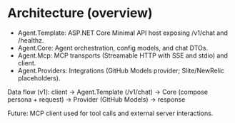 # Architecture (overview)

- Agent.Template: ASP.NET Core Minimal API host exposing /v1/chat and /healthz.
- Agent.Core: Agent orchestration, config models, and chat DTOs.
- Agent.Mcp: MCP transports (Streamable HTTP with SSE and stdio) and client.
- Agent.Providers: Integrations (GitHub Models provider; Slite/NewRelic placeholders).

Data flow (v1):
client -> Agent.Template (/v1/chat) -> Core (compose persona + request) -> Provider (GitHub Models) -> response

Future: MCP client used for tool calls and external server interactions.

